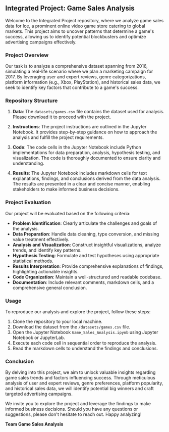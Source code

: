 ## Integrated Project: Game Sales Analysis

Welcome to the Integrated Project repository, where we analyze game sales data for Ice, a prominent online video game store catering to global markets. This project aims to uncover patterns that determine a game's success, allowing us to identify potential blockbusters and optimize advertising campaigns effectively.

### Project Overview

Our task is to analyze a comprehensive dataset spanning from 2016, simulating a real-life scenario where we plan a marketing campaign for 2017. By leveraging user and expert reviews, genre categorizations, platform information (e.g., Xbox, PlayStation), and historical sales data, we seek to identify key factors that contribute to a game's success.

### Repository Structure

1. **Data**: The `datasets/games.csv` file contains the dataset used for analysis. Please download it to proceed with the project.

2. **Instructions**: The project instructions are outlined in the Jupyter Notebook. It provides step-by-step guidance on how to approach the analysis and fulfill the project requirements.

3. **Code**: The code cells in the Jupyter Notebook include Python implementations for data preparation, analysis, hypothesis testing, and visualization. The code is thoroughly documented to ensure clarity and understanding.

4. **Results**: The Jupyter Notebook includes markdown cells for text explanations, findings, and conclusions derived from the data analysis. The results are presented in a clear and concise manner, enabling stakeholders to make informed business decisions.

### Project Evaluation

Our project will be evaluated based on the following criteria:

- **Problem Identification**: Clearly articulate the challenges and goals of the analysis.
- **Data Preparation**: Handle data cleaning, type conversion, and missing value treatment effectively.
- **Analysis and Visualization**: Construct insightful visualizations, analyze trends, and identify key patterns.
- **Hypothesis Testing**: Formulate and test hypotheses using appropriate statistical methods.
- **Results Interpretation**: Provide comprehensive explanations of findings, highlighting actionable insights.
- **Code Organization**: Maintain a well-structured and readable codebase.
- **Documentation**: Include relevant comments, markdown cells, and a comprehensive general conclusion.

### Usage

To reproduce our analysis and explore the project, follow these steps:

1. Clone the repository to your local machine.
2. Download the dataset from the `/datasets/games.csv` file.
3. Open the Jupyter Notebook `Game_Sales_Analysis.ipynb` using Jupyter Notebook or JupyterLab.
4. Execute each code cell in sequential order to reproduce the analysis.
5. Read the markdown cells to understand the findings and conclusions.

### Conclusion

By delving into this project, we aim to unlock valuable insights regarding game sales trends and factors influencing success. Through meticulous analysis of user and expert reviews, genre preferences, platform popularity, and historical sales data, we will identify potential big winners and craft targeted advertising campaigns.

We invite you to explore the project and leverage the findings to make informed business decisions. Should you have any questions or suggestions, please don't hesitate to reach out. Happy analyzing!

**Team Game Sales Analysis**
